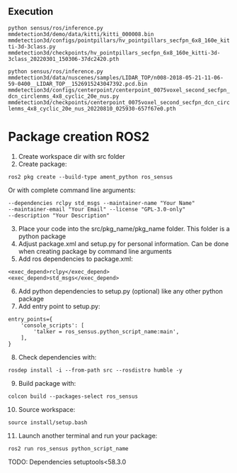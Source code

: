 ## Execution

``` python sensus/ros/inference.py mmdetection3d/demo/data/kitti/kitti_000008.bin mmdetection3d/configs/pointpillars/hv_pointpillars_secfpn_6x8_160e_kitti-3d-3class.py mmdetection3d/checkpoints/hv_pointpillars_secfpn_6x8_160e_kitti-3d-3class_20220301_150306-37dc2420.pth ```


``` python sensus/ros/inference.py mmdetection3d/data/nuscenes/samples/LIDAR_TOP/n008-2018-05-21-11-06-59-0400__LIDAR_TOP__1526915243047392.pcd.bin mmdetection3d/configs/centerpoint/centerpoint_0075voxel_second_secfpn_dcn_circlenms_4x8_cyclic_20e_nus.py mmdetection3d/checkpoints/centerpoint_0075voxel_second_secfpn_dcn_circlenms_4x8_cyclic_20e_nus_20220810_025930-657f67e0.pth ```


# Package creation ROS2

1. Create workspace dir with src folder
2. Create package:

``` ros2 pkg create --build-type ament_python ros_sensus ```

Or with complete command line arguments:

``` ros2 pkg create --build-type ament_python ros_sensus 
--dependencies rclpy std_msgs --maintainer-name "Your Name" 
--maintainer-email "Your Email" --license "GPL-3.0-only" 
--description "Your Description"
```

3. Place your code into the src/pkg_name/pkg_name folder. This folder is a python package
4. Adjust package.xml and setup.py for personal information. Can be done when creating package by command line arguments
5. Add ros dependencies to package.xml:

```
<exec_depend>rclpy</exec_depend>
<exec_depend>std_msgs</exec_depend>
```

6. Add python dependencies to setup.py (optional) like any other python package
7. Add entry point to setup.py:

```
entry_points={
    'console_scripts': [
        'talker = ros_sensus.python_script_name:main',
    ],
}
```

8. Check dependencies with:

``` rosdep install -i --from-path src --rosdistro humble -y ```

9. Build package with:

``` colcon build --packages-select ros_sensus ```

10. Source workspace:

``` source install/setup.bash ```

11. Launch another terminal and run your package:

``` ros2 run ros_sensus python_script_name ```


TODO: Dependencies setuptools<58.3.0